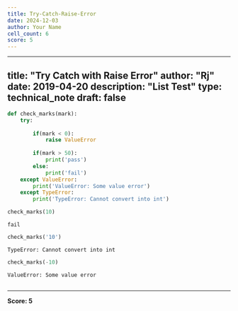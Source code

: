 ```yaml
---
title: Try-Catch-Raise-Error
date: 2024-12-03
author: Your Name
cell_count: 6
score: 5
---
```


---
title: "Try Catch with Raise Error"
author: "Rj"
date: 2019-04-20
description: "List Test"
type: technical_note
draft: false
---

```python
def check_marks(mark):
    try:
        
        if(mark < 0):
            raise ValueError
        
        if(mark > 50):
            print('pass')
        else:
            print('fail')
    except ValueError:
        print('ValueError: Some value error')
    except TypeError:
        print('TypeError: Cannot convert into int')
```


```python
check_marks(10)
```

    fail



```python
check_marks('10')
```

    TypeError: Cannot convert into int



```python
check_marks(-10)
```

    ValueError: Some value error



```python

```


---
**Score: 5**